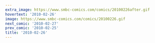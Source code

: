 ```yaml
---
extra_image: https://www.smbc-comics.com/comics/20100226after.gif
hovertext: '2010-02-26'
image: https://www.smbc-comics.com/comics/20100226.gif
next_comic: '2010-02-27'
prev_comic: '2010-02-25'
title: '2010-02-26'
---
```



